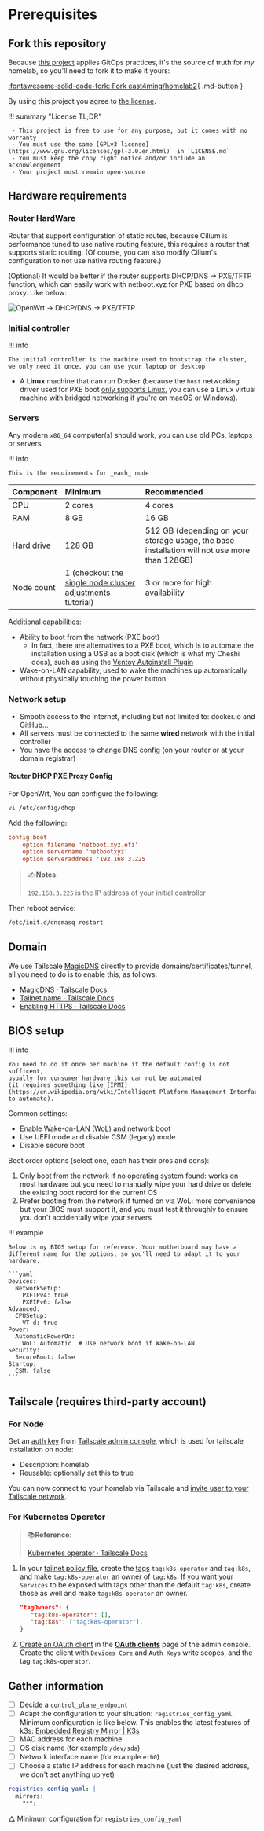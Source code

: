 # Prerequisites

## Fork this repository

Because [this project](https://github.com/east4ming/homelab2) applies GitOps practices,
it's the source of truth for _my_ homelab, so you'll need to fork it to make it yours:

[:fontawesome-solid-code-fork: Fork east4ming/homelab2](https://github.com/east4ming/homelab2/fork){ .md-button }

By using this project you agree to [the license](../../reference/license.md).

!!! summary "License TL;DR"

     - This project is free to use for any purpose, but it comes with no warranty
     - You must use the same [GPLv3 license](https://www.gnu.org/licenses/gpl-3.0.en.html)  in `LICENSE.md`
     - You must keep the copy right notice and/or include an acknowledgement
     - Your project must remain open-source

## Hardware requirements

### Router HardWare

Router that support configuration of static routes, because Cilium is performance tuned to use native routing feature, this requires a router that supports static routing. (Of course, you can also modify Cilium's configuration to not use native routing feature.)

(Optional) It would be better if the router supports DHCP/DNS -> PXE/TFTP function, which can easily work with netboot.xyz for PXE based on dhcp proxy. Like below:

![OpenWrt -> DHCP/DNS -> PXE/TFTP](TODO:)

### Initial controller

!!! info

    The initial controller is the machine used to bootstrap the cluster, we only need it once, you can use your laptop or desktop

- A **Linux** machine that can run Docker (because the `host` networking driver used for PXE boot [only supports Linux](https://docs.docker.com/network/host/), you can use a Linux virtual machine with bridged networking if you're on macOS or Windows).

### Servers

Any modern `x86_64` computer(s) should work, you can use old PCs, laptops or servers.

!!! info

    This is the requirements for _each_ node

| Component  | Minimum                                                                                                             | Recommended                                                                                  |
| :--------- | :------------------------------------------------------------------------------------------------------------------ | :------------------------------------------------------------------------------------------- |
| CPU        | 2 cores                                                                                                             | 4 cores                                                                                      |
| RAM        | 8 GB                                                                                                                | 16 GB                                                                                        |
| Hard drive | 128 GB                                                                                                              | 512 GB (depending on your storage usage, the base installation will not use more than 128GB) |
| Node count | 1 (checkout the [single node cluster adjustments](../../how-to-guides/single-node-cluster-adjustments.md) tutorial) | 3 or more for high availability                                                              |

Additional capabilities:

- Ability to boot from the network (PXE boot)
  - In fact, there are alternatives to a PXE boot, which is to automate the installation using a USB as a boot disk (which is what my Cheshi does), such as using the [Ventoy Autoinstall Plugin](https://www.ventoy.net/en/plugin_autoinstall.html)
- Wake-on-LAN capability, used to wake the machines up automatically without physically touching the power button

### Network setup

- Smooth access to the Internet, including but not limited to: docker.io and GitHub...
- All servers must be connected to the same **wired** network with the initial controller
- You have the access to change DNS config (on your router or at your domain registrar)

#### Router DHCP PXE Proxy Config

For OpenWrt, You can configure the following:

```sh
vi /etc/config/dhcp
```

Add the following:

```ini
config boot
	option filename 'netboot.xyz.efi'
	option servername 'netbootxyz'
	option serveraddress '192.168.3.225
```

> ✍**Notes**:
>
> `192.168.3.225` is the IP address of your initial controller

Then reboot service:

```sh
/etc/init.d/dnsmasq restart
```

## Domain

We use Tailscale [MagicDNS](https://tailscale.com/kb/1217/tailnet-name) directly to provide domains/certificates/tunnel, all you need to do is to enable this, as follows:

- [MagicDNS · Tailscale Docs](https://tailscale.com/kb/1081/magicdns#enabling-magicdns)
- [Tailnet name · Tailscale Docs](https://tailscale.com/kb/1217/tailnet-name#creating-a-fun-tailnet-name)
- [Enabling HTTPS · Tailscale Docs](https://tailscale.com/kb/1153/enabling-https#configure-https)

## BIOS setup

!!! info

    You need to do it once per machine if the default config is not sufficent,
    usually for consumer hardware this can not be automated
    (it requires something like [IPMI](https://en.wikipedia.org/wiki/Intelligent_Platform_Management_Interface) to automate).

Common settings:

- Enable Wake-on-LAN (WoL) and network boot
- Use UEFI mode and disable CSM (legacy) mode
- Disable secure boot

Boot order options (select one, each has their pros and cons):

1. Only boot from the network if no operating system found: works on most hardware but you need to manually wipe your hard drive or delete the existing boot record for the current OS
2. Prefer booting from the network if turned on via WoL: more convenience but your BIOS must support it, and you must test it throughly to ensure you don't accidentally wipe your servers

!!! example

    Below is my BIOS setup for reference. Your motherboard may have a different name for the options, so you'll need to adapt it to your hardware.

    ```yaml
    Devices:
      NetworkSetup:
        PXEIPv4: true
        PXEIPv6: false
    Advanced:
      CPUSetup:
        VT-d: true
    Power:
      AutomaticPowerOn:
        WoL: Automatic  # Use network boot if Wake-on-LAN
    Security:
      SecureBoot: false
    Startup:
      CSM: false
    ```

## Tailscale (requires third-party account)

### For Node

Get an [auth key](https://tailscale.com/kb/1085/auth-keys) from [Tailscale admin console](https://login.tailscale.com/admin/authkeys), which is used for tailscale installation on node:

- Description: homelab
- Reusable: optionally set this to true

You can now connect to your homelab via Tailscale and [invite user to your Tailscale network](https://tailscale.com/kb/1371/invite-users).

### For Kubernetes Operator

> 📚️**Reference**:
>
> [Kubernetes operator · Tailscale Docs](https://tailscale.com/kb/1236/kubernetes-operator#prerequisites)

1. In your [tailnet policy file](https://tailscale.com/kb/1018/acls), create the [tags](https://tailscale.com/kb/1068/tags) `tag:k8s-operator` and `tag:k8s`, and make `tag:k8s-operator` an owner of `tag:k8s`. If you want your `Services` to be exposed with tags other than the default `tag:k8s`, create those as well and make `tag:k8s-operator` an owner.

   ```json
   "tagOwners": {
      "tag:k8s-operator": [],
      "tag:k8s": ["tag:k8s-operator"],
   }
   ```

2. [Create an OAuth client](https://tailscale.com/kb/1215/oauth-clients#setting-up-an-oauth-client) in the [**OAuth clients**](https://login.tailscale.com/admin/settings/oauth) page of the admin console. Create the client with `Devices Core` and `Auth Keys` write scopes, and the tag `tag:k8s-operator`.

## Gather information

- [ ] Decide a `control_plane_endpoint`
- [ ] Adapt the configuration to your situation: `registries_config_yaml`. Minimum configuration is like below. This enables the latest features of k3s: [Embedded Registry Mirror | K3s](https://docs.k3s.io/installation/registry-mirror)
- [ ] MAC address for each machine
- [ ] OS disk name (for example `/dev/sda`)
- [ ] Network interface name (for example `eth0`)
- [ ] Choose a static IP address for each machine (just the desired address, we don't set anything up yet)

```yaml
registries_config_yaml: |
  mirrors:
    "*":
```

△ Minimum configuration for `registries_config_yaml`
